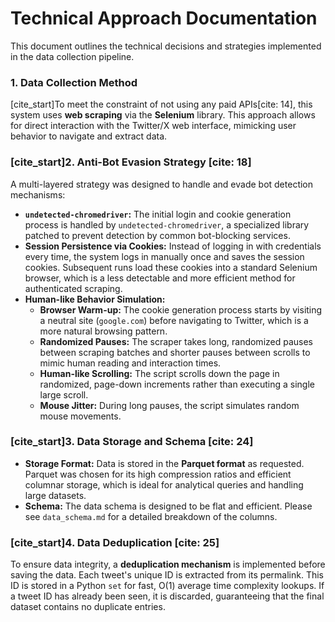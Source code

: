 # Technical Approach Documentation

This document outlines the technical decisions and strategies implemented in the data collection pipeline.

### 1. Data Collection Method

[cite_start]To meet the constraint of not using any paid APIs[cite: 14], this system uses **web scraping** via the **Selenium** library. This approach allows for direct interaction with the Twitter/X web interface, mimicking user behavior to navigate and extract data.

### [cite_start]2. Anti-Bot Evasion Strategy [cite: 18]

A multi-layered strategy was designed to handle and evade bot detection mechanisms:

-   **`undetected-chromedriver`:** The initial login and cookie generation process is handled by `undetected-chromedriver`, a specialized library patched to prevent detection by common bot-blocking services.
-   **Session Persistence via Cookies:** Instead of logging in with credentials every time, the system logs in manually once and saves the session cookies. Subsequent runs load these cookies into a standard Selenium browser, which is a less detectable and more efficient method for authenticated scraping.
-   **Human-like Behavior Simulation:**
    -   **Browser Warm-up:** The cookie generation process starts by visiting a neutral site (`google.com`) before navigating to Twitter, which is a more natural browsing pattern.
    -   **Randomized Pauses:** The scraper takes long, randomized pauses between scraping batches and shorter pauses between scrolls to mimic human reading and interaction times.
    -   **Human-like Scrolling:** The script scrolls down the page in randomized, page-down increments rather than executing a single large scroll.
    -   **Mouse Jitter:** During long pauses, the script simulates random mouse movements.

### [cite_start]3. Data Storage and Schema [cite: 24]

-   **Storage Format:** Data is stored in the **Parquet format** as requested. Parquet was chosen for its high compression ratios and efficient columnar storage, which is ideal for analytical queries and handling large datasets.
-   **Schema:** The data schema is designed to be flat and efficient. Please see `data_schema.md` for a detailed breakdown of the columns.

### [cite_start]4. Data Deduplication [cite: 25]

To ensure data integrity, a **deduplication mechanism** is implemented before saving the data. Each tweet's unique ID is extracted from its permalink. This ID is stored in a Python `set` for fast, O(1) average time complexity lookups. If a tweet ID has already been seen, it is discarded, guaranteeing that the final dataset contains no duplicate entries.